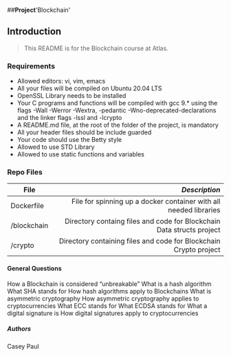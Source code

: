 ##**Project**'Blockchain'

## Introduction
> This README is for the Blockchain course at Atlas.

### Requirements
- Allowed editors: vi, vim, emacs
- All your files will be compiled on Ubuntu 20.04 LTS
- OpenSSL Library needs to be installed
- Your C programs and functions will be compiled with gcc 9.* using the flags -Wall -Werror -Wextra, -pedantic -Wno-deprecated-declarations and the linker flags -lssl and -lcrypto
- A README.md file, at the root of the folder of the project, is mandatory
- All your header files should be include guarded
- Your code should use the Betty style
- Allowed to use STD Library
- Allowed to use static functions and variables

### Repo Files
| **File** | *__Description__* |
|----------|----------------:|
|Dockerfile| File for spinning up a docker container with all needed libraries|
|/blockchain| Directory containg files and code for Blockchain Data structs project|
|/crypto| Directory containing files and code for Blockchain Crypto project|

#### General Questions
How a Blockchain is considered “unbreakable”
What is a hash algorithm
What SHA stands for
How hash algorithms apply to Blockchains
What is asymmetric cryptography
How asymmetric cryptography applies to cryptocurrencies
What ECC stands for
What ECDSA stands for
What a digital signature is
How digital signatures apply to cryptocurrencies

##### Authors
Casey Paul
